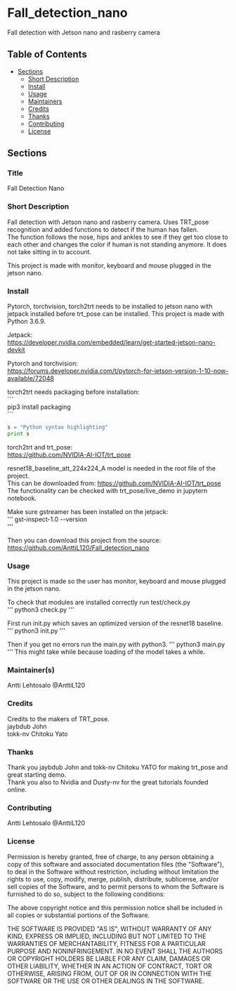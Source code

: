 # Fall_detection_nano
Fall detection with Jetson nano and rasberry camera


## Table of Contents

- [Sections](#sections)
  - [Short Description](#short-description)
  - [Install](#install)
  - [Usage](#usage)
  - [Maintainers](#maintainers)
  - [Credits](#credits)
  - [Thanks](#thanks)
  - [Contributing](#contributing)
  - [License](#license)

## Sections

### Title
Fall Detection Nano


### Short Description
Fall detection with Jetson nano and rasberry camera.
Uses TRT_pose recognition and added functions to detect if the human has fallen.  
The function follows the nose, hips and ankles to see if they get too close to each other and changes the color if human is not standing anymore.
It does not take sitting in to account.  

This project is made with monitor, keyboard and mouse plugged in the jetson nano.

### Install
Pytorch, torchvision, torch2trt needs to be installed to jetson nano with jetpack installed before trt_pose can be installed. 
This project is made with Python 3.6.9.  

Jetpack:  
https://developer.nvidia.com/embedded/learn/get-started-jetson-nano-devkit 

Pytorch and torchvision:  
https://forums.developer.nvidia.com/t/pytorch-for-jetson-version-1-10-now-available/72048 

torch2trt needs packaging before installation:  
´´´  
pip3 install packaging  
´´´  
```python
s = "Python syntax highlighting"
print s
```


torch2trt and trt_pose:  
https://github.com/NVIDIA-AI-IOT/trt_pose  

resnet18_baseline_att_224x224_A model is needed in the root file of the project.  
This can be downloaded from: https://github.com/NVIDIA-AI-IOT/trt_pose  
The functionality can be checked with trt_pose/live_demo in jupytern notebook.  

Make sure gstreamer has been installed on the jetpack:  
'''
gst-inspect-1.0 --version  
'''

Then you can download this project from the source:  
https://github.com/AnttiL120/Fall_detection_nano  

### Usage
This project is made so the user has monitor, keyboard and mouse plugged in the jetson nano.  

To check that modules are installed correctly run test/check.py  
'''
python3 check.py
'''

First run init.py which saves an optimized version of the resnet18 baseline.  
'''
python3 init.py
'''

Then if you get no errors run the main.py with python3.
'''
python3 main.py
'''
This might take while because loading of the model takes a while.

### Maintainer(s)
Antti Lehtosalo @AnttiL120

### Credits

Credits to the makers of TRT_pose.  
jaybdub John  
tokk-nv Chitoku Yato  

### Thanks
Thank you jaybdub John and tokk-nv Chitoku YATO for making trt_pose and great starting demo.  
Thank you also to Nvidia and Dusty-nv for the great tutorials founded online.  
### Contributing
Antti Lehtosalo @AnttiL120

### License

Permission is hereby granted, free of charge, to any person obtaining a copy of this software and associated documentation files (the "Software"), to deal in the Software without restriction, including without limitation the rights to use, copy, modify, merge, publish, distribute, sublicense, and/or sell copies of the Software, and to permit persons to whom the Software is furnished to do so, subject to the following conditions:  

The above copyright notice and this permission notice shall be included in all copies or substantial portions of the Software.  

THE SOFTWARE IS PROVIDED "AS IS", WITHOUT WARRANTY OF ANY KIND, EXPRESS OR IMPLIED, INCLUDING BUT NOT LIMITED TO THE WARRANTIES OF MERCHANTABILITY, FITNESS FOR A PARTICULAR PURPOSE AND NONINFRINGEMENT. IN NO EVENT SHALL THE AUTHORS OR COPYRIGHT HOLDERS BE LIABLE FOR ANY CLAIM, DAMAGES OR OTHER LIABILITY, WHETHER IN AN ACTION OF CONTRACT, TORT OR OTHERWISE, ARISING FROM, OUT OF OR IN CONNECTION WITH THE SOFTWARE OR THE USE OR OTHER DEALINGS IN THE SOFTWARE.
